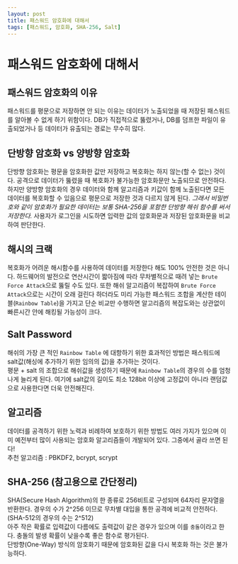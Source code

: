 ```yaml
---
layout: post
title: 패스워드 암호화에 대해서
tags: [패스워드, 암호화, SHA-256, Salt]
---
```


# 패스워드 암호화에 대해서

## 패스워드 암호화의 이유
패스워드를 평문으로 저장하면 안 되는 이유는 데이터가 노출되었을 때 저장된 패스워드를 알아볼 수 없게 하기 위함이다. DB가 직접적으로 뚫렸거나, 
DB를 덤프한 파일이 유출되었거나 등 데이터가 유출되는 경로는 무수히 많다. 

## 단방향 암호화 vs 양방향 암호화
단방향 암호화는 평문을 암호화한 값만 저장하고 복호화는 하지 않는(할 수 없는) 것이다. 공격으로 데이터가 뚫렸을 때 복호화가 불가능한 암호화문만 노출되므로 안전하다. 
하지만 양방향 암호화의 경우 데이터와 함께 알고리즘과 키값이 함께 노출된다면 모든 데이터를 복호화할 수 있음으로 평문으로 저장한 것과 다르지 않게 된다. 
*그래서 비밀번호와 같이 암호화가 필요한 데이터는 보통 SHA-256을 포함한 단방향 해쉬 함수를 써서 저장한다.*
사용자가 로그인을 시도하면 입력한 값의 암호화문과 저장된 암호화문을 비교하여 판단한다.

## 해시의 크랙
복호화가 어려운 해시함수를 사용하여 데이터를 저장한다 해도 100% 안전한 것은 아니다. 
하드웨어의 발전으로 연산시간이 짧아짐에 따라 무차별적으로 때려 넣는 `Brute Force Attack`으로 뚫릴 수도 있다. 
또한 해쉬 알고리즘이 복잡하여 `Brute Force Attack`으로는 시간이 오래 걸린다 하더라도 미리 가능한 패스워드 조합을 계산한 테이블(`Rainbow Table`)을 가지고 단순 비교만 수행하면 알고리즘의 복잡도와는 상관없이 빠른시간 안에 해킹될 가능성이 크다. 

## Salt Password
해쉬의 가장 큰 적인 `Rainbow Table` 에 대항하기 위한 효과적인 방법은 패스워드에 salt값(해싱에 추가하기 위한 임의의 값)을 추가하는 것이다.  
평문 + salt 의 조합으로 해쉬값을 생성하기 때문에 `Rainbow Table`의 경우의 수를 엄청나게 늘리게 된다. 
여기에 salt값의 길이도 최소 128bit 이상에 고정값이 아니라 랜덤값으로 사용한다면 더욱 안전해진다.

## 알고리즘
데이터를 공격하기 위한 노력과 비례하여 보호하기 위한 방법도 여러 가지가 있으며 이미 예전부터 많이 사용되는 암호화 알고리즘들이 개발되어 있다. 그중에서 골라 쓰면 된다!  
추천 알고리즘 : PBKDF2, bcrypt, scrypt

## SHA-256 (참고용으로 간단정리)
SHA(Secure Hash Algorithm)의 한 종류로 256비트로 구성되며 64자리 문자열을 반환한다. 경우의 수가 2^256 이므로 무차별 대입을 통한 공격에 비교적 안전하다.(SHA-512의 경우의 수는 2^512)  
아주 작은 확률로 입력값이 다름에도 출력값이 같은 경우가 있으며 이를 `충돌`이라고 한다. 충돌의 발생 확률이 낮을수록 좋은 함수로 평가된다.  
단방향(One-Way) 방식의 암호화기 때문에 암호화된 값을 다시 복호화 하는 것은 불가능하다.